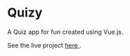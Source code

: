 # Quizy

A Quiz app for fun created using Vue.js.

See the live project <a href="https://capable-dragon-4897c5.netlify.app"> here </a>.
